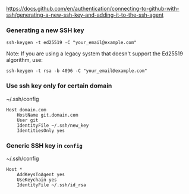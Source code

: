 https://docs.github.com/en/authentication/connecting-to-github-with-ssh/generating-a-new-ssh-key-and-adding-it-to-the-ssh-agent

### Generating a new SSH key

```
ssh-keygen -t ed25519 -C "your_email@example.com"
```

Note: If you are using a legacy system that doesn't support the Ed25519 algorithm, use:
```
ssh-keygen -t rsa -b 4096 -C "your_email@example.com"
```

### Use ssh key only for certain domain

~/.ssh/config

```
Host domain.com
	HostName git.domain.com
	User git
	IdentityFile ~/.ssh/new_key
	IdentitiesOnly yes
```

### Generic SSH key in `config`

~/.ssh/config

```
Host *
	AddKeysToAgent yes
	UseKeychain yes
	IdentityFile ~/.ssh/id_rsa
```
